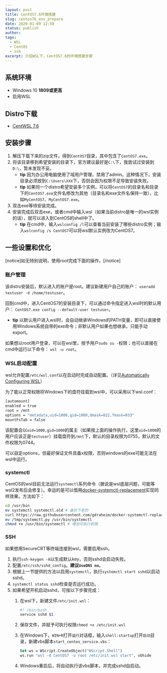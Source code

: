 ```yaml
---
layout: post
title: CentOS7.6环境搭建
slug: centos76_env_prepare
date: 2020-01-09 12:50
status: publish
author: 
tags:
  - WSL
  - CentOS
  - ssh
excerpt: 介绍WSL下，CentOS7.6的环境搭建步骤
---
```


## 系统环境

* Windows 10 **1809或更高**
* 启用WSL

## Distro下载

* [CentWSL 7.6](https://github.com/yuk7/CentWSL)

## 安装步骤

1. 解压下载下来的zip文件，得到`CentOS7`目录，其中包含了`CentOS7.exe`。
2. 将该目录移到希望安装的目录下，官方建议最好是`C:\`下，我尝试过安装到`D:\`，暂未发现不妥。
    * **tip** 因为办公用电脑使用了域用户管理，禁用了admin。这种情况下，安装目录必须放到`C:\Users\XXX`下，否则会因为权限不足导致安装失败。
    * **tip** 如果同一个distro希望安装多个实例，可以将`CentOS7`的目录名和目录下的`CentOS7.exe`文件名修改为其他（目录名和exe文件名保持一致），比如`MyCentOS7`、`MyCentOS7.exe`。
3. 双击exe等待安装完成。
4. 安装完成后双击exe，或者cmd中输入wsl（如果当前distro是唯一的wsl实例的话），就可以进入到CentOS的shell中了。
    * **tip** 在cmd中，输入`wslconfig /l`可以查看当前安装了哪些distro实例；输入`wslconfig /s CentOS7`可以将wsl默认实例改为CentOS7。

## 一些设置和优化

[notice]如无特别说明，使用root完成下面的操作。[/notice]

### 账户管理

该distro安装后，默认进入的账户是root。建议新建用户自己的账户：
`useradd testuser -d /home/testuser`。

回到cmd中，进入CentOS7的安装目录下，可以通过命令指定进入wsl时的默认用户：
`CentOS7.exe config --default-user testuser`。

* **tip** 以默认用户进入wsl时，会自动继承Windows的PATH变量，即可以直接使用Windows系统自带的exe命令；非默认用户如果也想继承，只能手动export。

如果想以root用户登录，可以在wsl里，授予用户`sudo su -`权限；也可以直接在cmd中运行以下命令：
`wsl -u root`。

### WSL启动配置

wsl允许配置`/etc/wsl.conf`以在启动时完成自动配置。（详见[Automatically Configuring WSL](https://devblogs.microsoft.com/commandline/automatically-configuring-wsl/)）

为了能以正常权限将Windows下的盘符挂载到wsl中，可以采用以下wsl.conf：

```bash
[automount]
enabled = true
root = /mnt
options = "metadata,uid=1000,gid=1000,dmask=022,fmask=033"
mountFsTab = false
```

该配置会以`uid=1000,gid=1000`的属主（如果按上面的操作执行，这里`uid=1000`的用户应该正是`testuser`）挂载盘符到`/mnt`下，默认的目录权限为0755，默认的文件权限为0744。

可以自定options，但最好保证文件具备x权限，否则windows的exe可能无法在wsl中运行。

### systemctl

CentOS的wsl目前无法运行`systemctl`系列命令（据说是wsl底层问题，可能等wsl2发布后会修复）。幸运的是可以借用[docker-systemctl-replacement](https://github.com/gdraheim/docker-systemctl-replacement)实现同样效果。方法如下：

```bash
cd /usr/bin
mv systemctl systemctl.old # 备份下老的
curl https://raw.githubusercontent.com/gdraheim/docker-systemctl-replacement/master/files/docker/systemctl.py > /tmp/systemctl.py # 只需使用这个python脚本
mv /tmp/systemctl.py /usr/bin/systemctl
chmod +x /usr/bin/systemctl # 增加可执行权限
```

### SSH

如果想用SecureCRT等终端连接到wsl，需要启用ssh。

1. 执行`ssh-keygen -A`以生成默认key，否则sshd会启动失败。
2. 配置`/etc/ssh/sshd_config`。**建议`UseDNS no`**。
3. 根据上一节提供的方法以启用`systemctl`，执行`systemctl start sshd`以启动sshd。
4. `systemctl status sshd`检查是否运行成功。
5. 如果希望开机启动sshd，可按以下步骤完成：
    1. 在wsl下，新建文件`/etc/init.wsl`：

        ```bash
        #! /bin/bash
        service sshd $1
        ```

    2. 保存文件，并赋予可执行权限`chmod +x /etc/init.wsl`
    3. 在Windows下，`WIN+R`打开`运行`对话框，输入`shell:startup`打开`启动`目录，新建vbs脚本`start_centos_service.vbs`：

        ```vb
        Set ws = WScript.CreateObject("WScript.Shell")
        ws.run "wsl -d CentOS7 -u root /etc/init.wsl start", vbhide
        ```

    4. Windows重启后，将自动执行该vbs脚本，并完成sshd自启动。